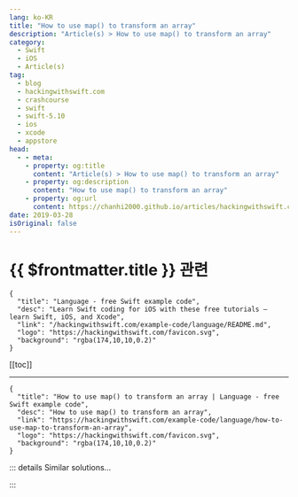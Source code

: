 ```yaml
---
lang: ko-KR
title: "How to use map() to transform an array"
description: "Article(s) > How to use map() to transform an array"
category:
  - Swift
  - iOS
  - Article(s)
tag: 
  - blog
  - hackingwithswift.com
  - crashcourse
  - swift
  - swift-5.10
  - ios
  - xcode
  - appstore
head:
  - - meta:
    - property: og:title
      content: "Article(s) > How to use map() to transform an array"
    - property: og:description
      content: "How to use map() to transform an array"
    - property: og:url
      content: https://chanhi2000.github.io/articles/hackingwithswift.com/example-code/language/how-to-use-map-to-transform-an-array.html
date: 2019-03-28
isOriginal: false
---
```


# {{ $frontmatter.title }} 관련

```component VPCard
{
  "title": "Language - free Swift example code",
  "desc": "Learn Swift coding for iOS with these free tutorials – learn Swift, iOS, and Xcode",
  "link": "/hackingwithswift.com/example-code/language/README.md",
  "logo": "https://hackingwithswift.com/favicon.svg",
  "background": "rgba(174,10,10,0.2)"
}
```

[[toc]]

---

```component VPCard
{
  "title": "How to use map() to transform an array | Language - free Swift example code",
  "desc": "How to use map() to transform an array",
  "link": "https://hackingwithswift.com/example-code/language/how-to-use-map-to-transform-an-array",
  "logo": "https://hackingwithswift.com/favicon.svg",
  "background": "rgba(174,10,10,0.2)"
}
```

<!-- TODO: 작성 -->

<!-- 
The `map()` method allows us to transform arrays (and indeed any kind of collection) using a transformation closure we specify. The return value will be an array of the same size, containing your transformed elements.

For example, given the following array:

```swift
let numbers = [1, 2, 3, 4]
```

We could use `map()` to transform those numbers so they are doubled, like this:

```swift
let doubled = numbers.map { $0 * 2 }
```

You can map whatever you want. For example, you could convert an array of strings to be uppercase:

```swift
let strings = ["John", "Paul", "George", "Ringo"]
let uppercased = strings.map { $0.uppercased() }
```

-->

::: details Similar solutions…

<!--
/example-code/language/how-to-use-compactmap-to-transform-an-array">How to use compactMap() to transform an array 
/example-code/language/how-to-transform-a-dictionary-using-mapvalues">How to transform a dictionary using mapValues() 
/example-code/games/how-to-create-a-random-terrain-tile-map-using-sktilemapnode-and-gkperlinnoisesource">How to create a random terrain tile map using SKTileMapNode and GKPerlinNoiseSource 
/quick-start/concurrency/how-to-manipulate-an-asyncsequence-using-map-filter-and-more">How to manipulate an AsyncSequence using map(), filter(), and more 
/quick-start/swiftui/how-to-show-a-map-view">How to show a Map view</a>
-->

:::

